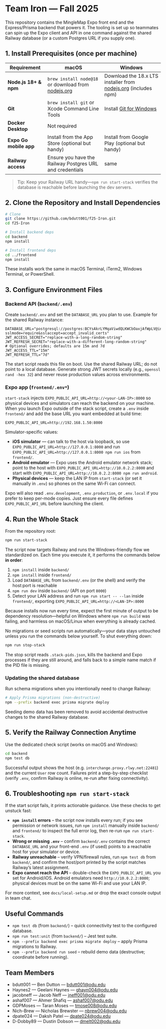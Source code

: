 # Team Iron — Fall 2025

This repository contains the MingleMap Expo front end and the Express/Prisma backend that powers it. The tooling is set up so teammates can spin up the Expo client and API in one command against the shared Railway database (or a custom Postgres URL if you supply one).

## 1. Install Prerequisites (once per machine)

| Requirement | macOS | Windows |
|-------------|-------|---------|
| **Node.js 18+ & npm** | `brew install node@18` or download from [nodejs.org](https://nodejs.org/) | Download the 18.x LTS installer from [nodejs.org](https://nodejs.org/) (includes npm) |
| **Git** | `brew install git` or Xcode Command Line Tools | Install [Git for Windows](https://git-scm.com/download/win) |
| **Docker Desktop** | Not required |
| **Expo Go mobile app** | Install from the App Store (optional but handy) | Install from Google Play (optional but handy) |
| **Railway access** | Ensure you have the Railway Postgres URL and credentials | same |

> Tip: Keep your Railway URL handy—`npm run start-stack` verifies the database is reachable before launching the dev servers.

## 2. Clone the Repository and Install Dependencies

```bash
# Clone
git clone https://github.com/bdutt001/f25-Iron.git
cd f25-Iron

# Install backend deps
cd backend
npm install

# Install frontend deps
cd ../frontend
npm install
```

These installs work the same in macOS Terminal, iTerm2, Windows Terminal, or PowerShell.

## 3. Configure Environment Files

### Backend API (`backend/.env`)

Create `backend/.env` and set the `DATABASE_URL` you plan to use. Example for the shared Railway instance:

```env
DATABASE_URL="postgresql://postgres:BCYsAkrLYMqaViwdQLKWCbOaxjAfWpLV@interchange.proxy.rlwy.net:22481/railway?sslmode=require&sslaccept=accept_invalid_certs"
JWT_ACCESS_SECRET="replace-with-a-long-random-string"
JWT_REFRESH_SECRET="replace-with-a-different-long-random-string"
# Optional overrides; defaults are 15m and 7d
JWT_ACCESS_TTL="15m"
JWT_REFRESH_TTL="7d"
```

The start script reads this file on boot. Use the shared Railway URL; do not point to a local database. Generate strong JWT secrets locally (e.g., `openssl rand -hex 32`) and never reuse production values across environments.

### Expo app (`frontend/.env*`)

`start-stack` injects `EXPO_PUBLIC_API_URL=http://<your-LAN-IP>:8000` so physical devices and simulators can reach the backend on your machine. When you launch Expo outside of the stack script, create a `.env` inside `frontend/` and add the base URL you want embedded at build time:

```env
EXPO_PUBLIC_API_URL=http://192.168.1.50:8000
```

Simulator-specific values:

- **iOS simulator** — can talk to the host via loopback, so use `EXPO_PUBLIC_API_URL=http://127.0.0.1:8000` and run `EXPO_PUBLIC_API_URL=http://127.0.0.1:8000 npm run ios` from `frontend/`.
- **Android emulator** — Expo uses the Android emulator network stack; point to the host with `EXPO_PUBLIC_API_URL=http://10.0.2.2:8000` and start with `EXPO_PUBLIC_API_URL=http://10.0.2.2:8000 npm run android`.
- **Physical devices** — keep the LAN IP from `start-stack` (or set it manually in `.env`) so phones on the same Wi-Fi can connect.

Expo will also read `.env.development`, `.env.production`, or `.env.local` if you prefer to keep per-mode copies. Just ensure every file defines `EXPO_PUBLIC_API_URL` before launching the client.

## 4. Run the Whole Stack

From the repository root:

```bash
npm run start-stack
```

The script now targets Railway and runs the Windows-friendly flow we standardized on. Each time you execute it, it performs the commands below **in order**:

1. `npm install` inside `backend/`
2. `npm install` inside `frontend/`
3. Load `DATABASE_URL` from `backend/.env` (or the shell) and verify the host:port is reachable
4. `npm run dev` inside `backend/` (API on port `8000`)
5. Detect your LAN address and run `npm run start -- --lan` inside `frontend/`, exporting `EXPO_PUBLIC_API_URL=http://<LAN-IP>:8000`

Because installs now run every time, expect the first minute of output to be dependency resolution—helpful on Windows where `npm run build` was failing, and harmless on macOS/Linux when everything is already cached.

No migrations or seed scripts run automatically—your data stays untouched unless you run the commands below yourself. To shut everything down:

```bash
npm run stop-stack
```

The stop script reads `.stack-pids.json`, kills the backend and Expo processes if they are still around, and falls back to a simple name match if the PID file is missing.

### Updating the shared database

Run schema migrations when you intentionally need to change Railway:

```bash
# Apply Prisma migrations (non-destructive)
npm --prefix backend exec prisma migrate deploy
```

Seeding demo data has been removed to avoid accidental destructive changes to the shared Railway database.

## 5. Verify the Railway Connection Anytime

Use the dedicated check script (works on macOS and Windows):

```bash
cd backend
npm test db
```

Successful output shows the host (e.g. `interchange.proxy.rlwy.net:22481`) and the current `User` row count. Failures print a step-by-step checklist (verify `.env`, confirm Railway is online, re-run after fixing connectivity).

## 6. Troubleshooting `npm run start-stack`

If the start script fails, it prints actionable guidance. Use these checks to get unstuck fast:

- **`npm install` errors** – the script now installs every run; if you see permission or network issues, run `npm install` manually inside `backend/` and `frontend/` to inspect the full error log, then re-run `npm run start-stack`.
- **Wrong or missing `.env`** – confirm `backend/.env` contains the correct `DATABASE_URL` and your front-end `.env` (if used) points to a reachable host for your simulator or device.
- **Railway unreachable** – verify VPN/firewall rules, run `npm test db` from `backend/`, and confirm the host/port printed by the script matches Railway’s latest assignment.
- **Expo cannot reach the API** – double-check the `EXPO_PUBLIC_API_URL` you set for Android/iOS. Android emulators need `http://10.0.2.2:8000`; physical devices must be on the same Wi-Fi and use your LAN IP.

For more context, see `docs/local-setup.md` or drop the exact console output in team chat.

## Useful Commands

- `npm test db` (from `backend/`) – quick connectivity test to the configured database.
- `npm run test:unit` (from `backend/`) – Jest test suite.
- `npm --prefix backend exec prisma migrate deploy` – apply Prisma migrations to Railway.
- `npm --prefix backend run seed` – rebuild demo data (destructive; coordinate before running).

## Team Members

- bdutt001 — Ben Dutton — bdutt001@odu.edu
- Haynes2 — Geelani Haynes — ghayn004@odu.edu
- jacobneff — Jacob Neff — jneff001@odu.edu
- ashaf007 — Ahmer Shafiq — ashaf007@odu.edu
- GDPMoses — Taran Moses — tmose008@odu.edu
- Nich-Brew — Nicholas Brewster — nbrew004@odu.edu
- dpate024 — Daksh Patel — dpate024@odu.edu
- D-Dobby89 — Dustin Dobson — dmelt002@odu.edu

